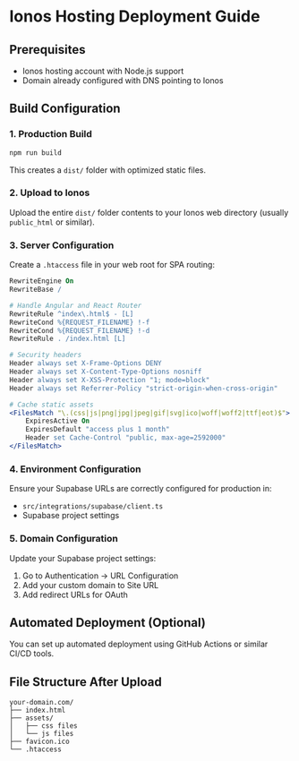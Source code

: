# Ionos Hosting Deployment Guide

## Prerequisites
- Ionos hosting account with Node.js support
- Domain already configured with DNS pointing to Ionos

## Build Configuration

### 1. Production Build
```bash
npm run build
```
This creates a `dist/` folder with optimized static files.

### 2. Upload to Ionos
Upload the entire `dist/` folder contents to your Ionos web directory (usually `public_html` or similar).

### 3. Server Configuration
Create a `.htaccess` file in your web root for SPA routing:

```apache
RewriteEngine On
RewriteBase /

# Handle Angular and React Router
RewriteRule ^index\.html$ - [L]
RewriteCond %{REQUEST_FILENAME} !-f
RewriteCond %{REQUEST_FILENAME} !-d
RewriteRule . /index.html [L]

# Security headers
Header always set X-Frame-Options DENY
Header always set X-Content-Type-Options nosniff
Header always set X-XSS-Protection "1; mode=block"
Header always set Referrer-Policy "strict-origin-when-cross-origin"

# Cache static assets
<FilesMatch "\.(css|js|png|jpg|jpeg|gif|svg|ico|woff|woff2|ttf|eot)$">
    ExpiresActive On
    ExpiresDefault "access plus 1 month"
    Header set Cache-Control "public, max-age=2592000"
</FilesMatch>
```

### 4. Environment Configuration
Ensure your Supabase URLs are correctly configured for production in:
- `src/integrations/supabase/client.ts`
- Supabase project settings

### 5. Domain Configuration
Update your Supabase project settings:
1. Go to Authentication → URL Configuration
2. Add your custom domain to Site URL
3. Add redirect URLs for OAuth

## Automated Deployment (Optional)
You can set up automated deployment using GitHub Actions or similar CI/CD tools.

## File Structure After Upload
```
your-domain.com/
├── index.html
├── assets/
│   ├── css files
│   └── js files
├── favicon.ico
└── .htaccess
```